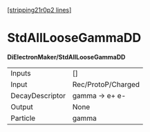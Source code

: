 [[stripping21r0p2 lines]](./stripping21r0p2-index)

# StdAllLooseGammaDD

**DiElectronMaker/StdAllLooseGammaDD**

|                 |                    |
|-----------------|--------------------|
| Inputs          | []               |
| Input           | Rec/ProtoP/Charged |
| DecayDescriptor | gamma -\> e+ e-    |
| Output          | None               |
| Particle        | gamma              |
